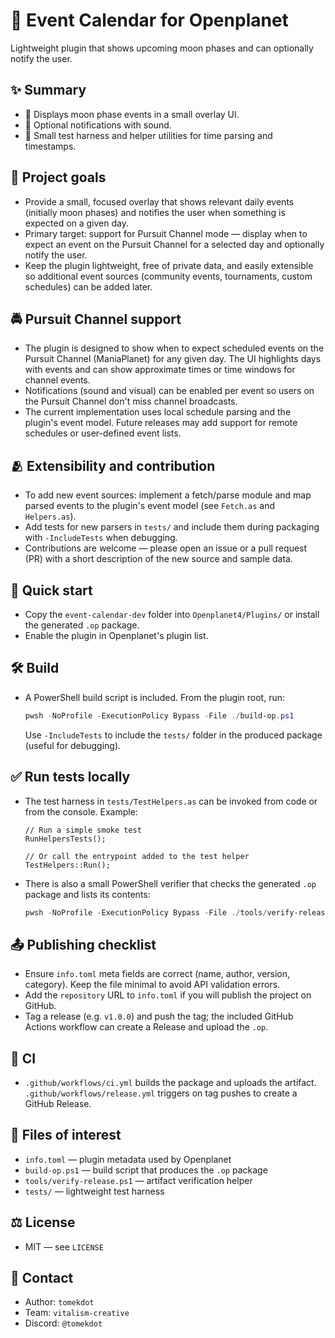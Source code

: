 # 📅 Event Calendar for Openplanet

Lightweight plugin that shows upcoming moon phases and can optionally notify the user.

## ✨ Summary

- 🌙 Displays moon phase events in a small overlay UI.
- 🔔 Optional notifications with sound.
- 🧪 Small test harness and helper utilities for time parsing and timestamps.

## 🎯 Project goals

- Provide a small, focused overlay that shows relevant daily events (initially moon phases) and notifies the user when something is expected on a given day.
- Primary target: support for Pursuit Channel mode — display when to expect an event on the Pursuit Channel for a selected day and optionally notify the user.
- Keep the plugin lightweight, free of private data, and easily extensible so additional event sources (community events, tournaments, custom schedules) can be added later.

## 🚔 Pursuit Channel support

- The plugin is designed to show when to expect scheduled events on the Pursuit Channel (ManiaPlanet) for any given day. The UI highlights days with events and can show approximate times or time windows for channel events.
- Notifications (sound and visual) can be enabled per event so users on the Pursuit Channel don't miss channel broadcasts.
- The current implementation uses local schedule parsing and the plugin's event model. Future releases may add support for remote schedules or user-defined event lists.

## 🫂 Extensibility and contribution

- To add new event sources: implement a fetch/parse module and map parsed events to the plugin's event model (see `Fetch.as` and `Helpers.as`).
- Add tests for new parsers in `tests/` and include them during packaging with `-IncludeTests` when debugging.
- Contributions are welcome — please open an issue or a pull request (PR) with a short description of the new source and sample data.

## 🚀 Quick start

- Copy the `event-calendar-dev` folder into `Openplanet4/Plugins/` or install the generated `.op` package.
- Enable the plugin in Openplanet's plugin list.

## 🛠️ Build

- A PowerShell build script is included. From the plugin root, run:

  ```powershell
  pwsh -NoProfile -ExecutionPolicy Bypass -File ./build-op.ps1
  ```

  Use `-IncludeTests` to include the `tests/` folder in the produced package (useful for debugging).

## ✅ Run tests locally

- The test harness in `tests/TestHelpers.as` can be invoked from code or from the console. Example:

  ```angelscript
  // Run a simple smoke test
  RunHelpersTests();

  // Or call the entrypoint added to the test helper
  TestHelpers::Run();
  ```

- There is also a small PowerShell verifier that checks the generated `.op` package and lists its contents:

  ```powershell
  pwsh -NoProfile -ExecutionPolicy Bypass -File ./tools/verify-release.ps1
  ```

## 📤 Publishing checklist

- Ensure `info.toml` meta fields are correct (name, author, version, category). Keep the file minimal to avoid API validation errors.
- Add the `repository` URL to `info.toml` if you will publish the project on GitHub.
- Tag a release (e.g. `v1.0.0`) and push the tag; the included GitHub Actions workflow can create a Release and upload the `.op`.

## 🔁 CI

- `.github/workflows/ci.yml` builds the package and uploads the artifact. `.github/workflows/release.yml` triggers on tag pushes to create a GitHub Release.

## 📁 Files of interest

- `info.toml` — plugin metadata used by Openplanet
- `build-op.ps1` — build script that produces the `.op` package
- `tools/verify-release.ps1` — artifact verification helper
- `tests/` — lightweight test harness

## ⚖️ License

- MIT — see `LICENSE`

## 👤 Contact

- Author: `tomekdot`
- Team: `vitalism-creative`
- Discord: `@tomekdot`